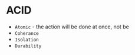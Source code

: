 # ACID
- `Atomic` - the action will be done at once, not be
- `Coherance`
- `Isolation`
- `Durability`

